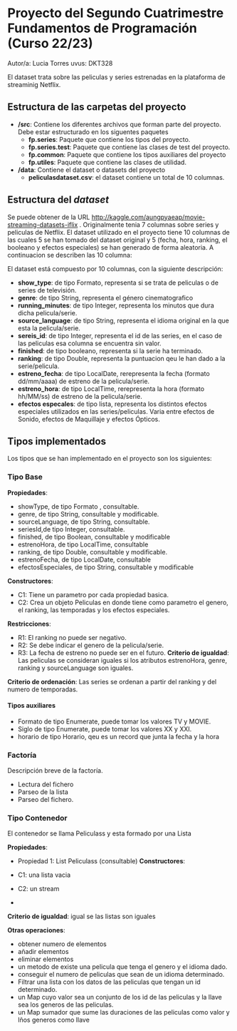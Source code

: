 # Proyecto del Segundo Cuatrimestre Fundamentos de Programación (Curso  22/23)
Autor/a: Lucia Torres   uvus: DKT328

El dataset trata sobre las peliculas y series estrenadas en la plataforma de streaminig Netflix. 


## Estructura de las carpetas del proyecto

* **/src**: Contiene los diferentes archivos que forman parte del proyecto. Debe estar estructurado en los siguentes paquetes
  * **fp.series**: Paquete que contiene los tipos del proyecto.
  * **fp.series.test**: Paquete que contiene las clases de test del proyecto.
  * **fp.common**: Paquete que contiene los tipos auxiliares del proyecto
  * **fp.utiles**:  Paquete que contiene las clases de utilidad. 
* **/data**: Contiene el dataset o datasets del proyecto
   * **peliculasdataset.csv**: el dataset contiene un total de 10 columnas. 

    
## Estructura del *dataset*

Se puede obtener de la URL http://kaggle.com/aungpyaeap/movie-streaming-datasets-iflix . Originalmente tenia 7 columnas sobre series y peliculas de Netflix. El dataset utilizado en el proyecto tiene 10 columnas de las cuales 5 se han tomado del dataset original y 5 (fecha, hora, ranking, el booleano y efectos especiales) se han generado de forma aleatoria. A continuacion se describen las 10 columna:

El dataset está compuesto por 10 columnas, con la siguiente descripción:

* **show_type**: de tipo Formato, representa si se trata de peliculas o de series de televisión.
* **genre**: de tipo String, representa el género cinematografico 
* **running_minutes**: de tipo Integer, representa los minutos que dura dicha pelicula/serie.
* **source_language**: de tipo String, representa el idioma original en la que esta la pelicula/serie.
* **sereis_id**: de tipo Integer, representa el id de las series, en el caso de las peliculas esa columna se encuentra sin valor.
* **finished**: de tipo booleano, representa si la serie ha terminado.
* **ranking**: de tipo Double, representa la puntuacion qeu le han dado a la serie/pelicula.
* **estreno_fecha**: de tipo LocalDate, rerepresenta la fecha (formato dd/mm/aaaa) de estreno de la pelicula/serie.
* **estreno_hora**: de tipo LocalTime, rerepresenta la hora (formato hh/MM/ss) de estreno de la pelicula/serie.
* **efectos especales**: de tipo lista, representa los distintos efectos especiales utilizados en las series/peliculas. Varia entre efectos de Sonido, efectos de Maquillaje y efectos Ópticos.


## Tipos implementados

Los tipos que se han implementado en el proyecto son los siguientes:

### Tipo Base

**Propiedades**:

- showType, de tipo Formato , consultable. 
- genre, de tipo String, consultable y modificable. 
- sourceLanguage, de tipo String, consultable.
- seriesId,de tipo Integer, consultable. 
- finished, de tipo Boolean, consultable y modificable
- estrenoHora, de tipo LocalTime, consultable
- ranking, de tipo Double, consultable y modificable.
- estrenoFecha, de tipo LocalDate, consultable
- efectosEspeciales, de tipo String, consultable y modificable

**Constructores**: 

- C1: Tiene un parametro por cada propiedad basica.
- C2: Crea un objeto Peliculas en donde tiene como parametro el genero, el ranking, las temporadas y los efectos especiales.

**Restricciones**:
 
- R1: El ranking no puede ser negativo.
- R2: Se debe indicar el genero de la pelicula/serie.
- R3: La fecha de estreno no puede ser en el futuro.
**Criterio de igualdad**: Las peliculas se consideran iguales si los atributos estrenoHora, genre, ranking y sourceLanguage son iguales.

**Criterio de ordenación**: Las series se ordenan a partir del ranking y del numero de temporadas.


#### Tipos auxiliares
- Formato de tipo Enumerate, puede tomar los valores TV y MOVIE.
- Siglo de tipo Enumerate, puede tomar los valores XX y XXI.
- horario de tipo Horario, qeu es un record que junta la fecha y la hora

### Factoría
Descripción breve de la factoría.

- Lectura del fichero
- Parseo de la lista
- Parseo del fichero.

### Tipo Contenedor

El contenedor se llama Peliculass y esta formado por una Lista

**Propiedades**:

- Propiedad 1: List<Pelicula> Peliculass (consultable)
**Constructores**: 

- C1: una lista vacia
- C2: un stream<Pelicula>

- 
**Criterio de igualdad**: igual se las listas son iguales


**Otras operaciones**:
 
- obtener numero de elementos
- añadir elementos
- eliminar elementos
- un metodo de existe una pelicula que tenga el genero y el idioma dado.
- conseguir el numero de peliculas que sean de un idioma determinado.
- Filtrar una lista con los datos de las peliculas que tengan un id determinado.
- un Map cuyo valor sea un conjunto de los id de las peliculas y la llave sea los generos de las peliculas.
- un Map sumador que sume las duraciones de las peliculas como valor y lños generos como llave 
